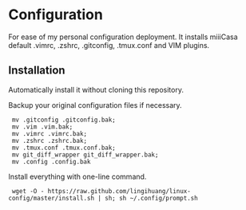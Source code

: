 Configuration
==========================
For ease of my personal configuration deployment.
It installs miiiCasa default .vimrc, .zshrc, .gitconfig, .tmux.conf and VIM plugins.

Installation
------------
Automatically install it without cloning this repository.

Backup your original configuration files if necessary.

     mv .gitconfig .gitconfig.bak;
     mv .vim .vim.bak;
     mv .vimrc .vimrc.bak;
     mv .zshrc .zshrc.bak;
     mv .tmux.conf .tmux.conf.bak;
     mv git_diff_wrapper git_diff_wrapper.bak;
     mv .config .config.bak
     
Install everything with one-line command.

     wget -O - https://raw.github.com/lingihuang/linux-config/master/install.sh | sh; sh ~/.config/prompt.sh
